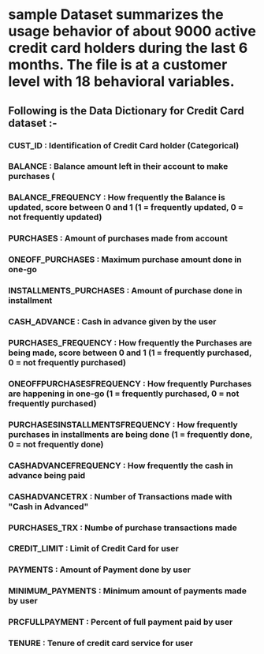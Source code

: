# sample Dataset summarizes the usage behavior of about 9000 active credit card holders during the last 6 months. The file is at a customer level with 18 behavioral variables.

## Following is the Data Dictionary for Credit Card dataset :-

### CUST_ID : Identification of Credit Card holder (Categorical)
### BALANCE : Balance amount left in their account to make purchases (
### BALANCE_FREQUENCY : How frequently the Balance is updated, score between 0 and 1 (1 = frequently updated, 0 = not frequently updated)
### PURCHASES : Amount of purchases made from account
### ONEOFF_PURCHASES : Maximum purchase amount done in one-go
### INSTALLMENTS_PURCHASES : Amount of purchase done in installment
### CASH_ADVANCE : Cash in advance given by the user
### PURCHASES_FREQUENCY : How frequently the Purchases are being made, score between 0 and 1 (1 = frequently purchased, 0 = not frequently purchased)
### ONEOFFPURCHASESFREQUENCY : How frequently Purchases are happening in one-go (1 = frequently purchased, 0 = not frequently purchased)
### PURCHASESINSTALLMENTSFREQUENCY : How frequently purchases in installments are being done (1 = frequently done, 0 = not frequently done)
### CASHADVANCEFREQUENCY : How frequently the cash in advance being paid
### CASHADVANCETRX : Number of Transactions made with "Cash in Advanced"
### PURCHASES_TRX : Numbe of purchase transactions made
### CREDIT_LIMIT : Limit of Credit Card for user
### PAYMENTS : Amount of Payment done by user
### MINIMUM_PAYMENTS : Minimum amount of payments made by user
### PRCFULLPAYMENT : Percent of full payment paid by user
### TENURE : Tenure of credit card service for user



